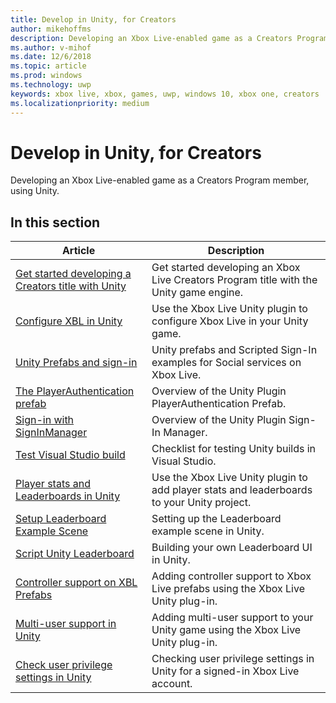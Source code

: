 ```yaml
---
title: Develop in Unity, for Creators
author: mikehoffms
description: Developing an Xbox Live-enabled game as a Creators Program member, using Unity.
ms.author: v-mihof
ms.date: 12/6/2018
ms.topic: article
ms.prod: windows
ms.technology: uwp
keywords: xbox live, xbox, games, uwp, windows 10, xbox one, creators
ms.localizationpriority: medium
---
```


# Develop in Unity, for Creators

Developing an Xbox Live-enabled game as a Creators Program member, using Unity.


## In this section

| Article | Description |
|---------|-------------|
| [Get started developing a Creators title with Unity](develop-creators-title-with-unity.md) | Get started developing an Xbox Live Creators Program title with the Unity game engine. |
| [Configure XBL in Unity](configure-xbox-live-in-unity.md) | Use the Xbox Live Unity plugin to configure Xbox Live in your Unity game. |
| [Unity Prefabs and sign-in](unity-prefabs-and-sign-in.md) | Unity prefabs and Scripted Sign-In examples for Social services on Xbox Live. |
| [The PlayerAuthentication prefab](playerauthentication-prefab-sign-in.md) | Overview of the Unity Plugin PlayerAuthentication Prefab. |
| [Sign-in with SignInManager](sign-in-manager.md) | Overview of the Unity Plugin Sign-In Manager. |
| [Test Visual Studio build](test-visual-studio-build.md) | Checklist for testing Unity builds in Visual Studio. |
| [Player stats and Leaderboards in Unity](add-stats-and-leaderboards-in-unity.md) | Use the Xbox Live Unity plugin to add player stats and leaderboards to your Unity project. |
| [Setup Leaderboard Example Scene](setup-leaderboard-example-scene.md) | Setting up the Leaderboard example scene in Unity. |
| [Script Unity Leaderboard](unity-leaderboard-from-scratch.md) | Building your own Leaderboard UI in Unity. |
| [Controller support on XBL Prefabs](add-controller-support-to-xbox-live-prefabs.md) | Adding controller support to Xbox Live prefabs using the Xbox Live Unity plug-in. |
| [Multi-user support in Unity](add-multi-user-support.md) | Adding multi-user support to your Unity game using the Xbox Live Unity plug-in. |
| [Check user privilege settings in Unity](check-user-privileges-in-unity.md) | Checking user privilege settings in Unity for a signed-in Xbox Live account. |
